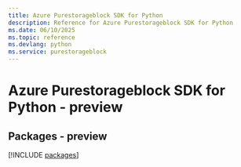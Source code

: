```yaml
---
title: Azure Purestorageblock SDK for Python
description: Reference for Azure Purestorageblock SDK for Python
ms.date: 06/10/2025
ms.topic: reference
ms.devlang: python
ms.service: purestorageblock
---
```

# Azure Purestorageblock SDK for Python - preview
## Packages - preview
[!INCLUDE [packages](purestorageblock-index.md)]
